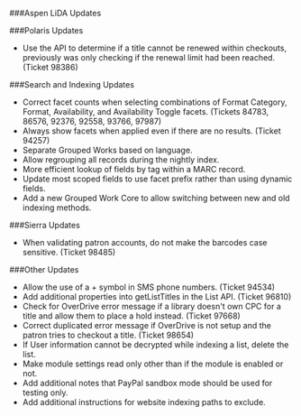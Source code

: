 ###Aspen LiDA Updates

###Polaris Updates
- Use the API to determine if a title cannot be renewed within checkouts, previously was only checking if the renewal limit had been reached. (Ticket 98386)

###Search and Indexing Updates
- Correct facet counts when selecting combinations of Format Category, Format, Availability, and Availability Toggle facets. (Tickets 84783, 86576, 92376, 92558, 93766, 97987)
- Always show facets when applied even if there are no results. (Ticket 94257)
- Separate Grouped Works based on language.
- Allow regrouping all records during the nightly index. 
- More efficient lookup of fields by tag within a MARC record.
- Update most scoped fields to use facet prefix rather than using dynamic fields. 
- Add a new Grouped Work Core to allow switching between new and old indexing methods.

###Sierra Updates
- When validating patron accounts, do not make the barcodes case sensitive. (Ticket 98485)

###Other Updates
- Allow the use of a + symbol in SMS phone numbers. (Ticket 94534)
- Add additional properties into getListTitles in the List API. (Ticket 96810)
- Check for OverDrive error message if a library doesn't own CPC for a title and allow them to place a hold instead. (Ticket 97668)
- Correct duplicated error message if OverDrive is not setup and the patron tries to checkout a title. (Ticket 98654)
- If User information cannot be decrypted while indexing a list, delete the list. 
- Make module settings read only other than if the module is enabled or not.
- Add additional notes that PayPal sandbox mode should be used for testing only.
- Add additional instructions for website indexing paths to exclude. 
